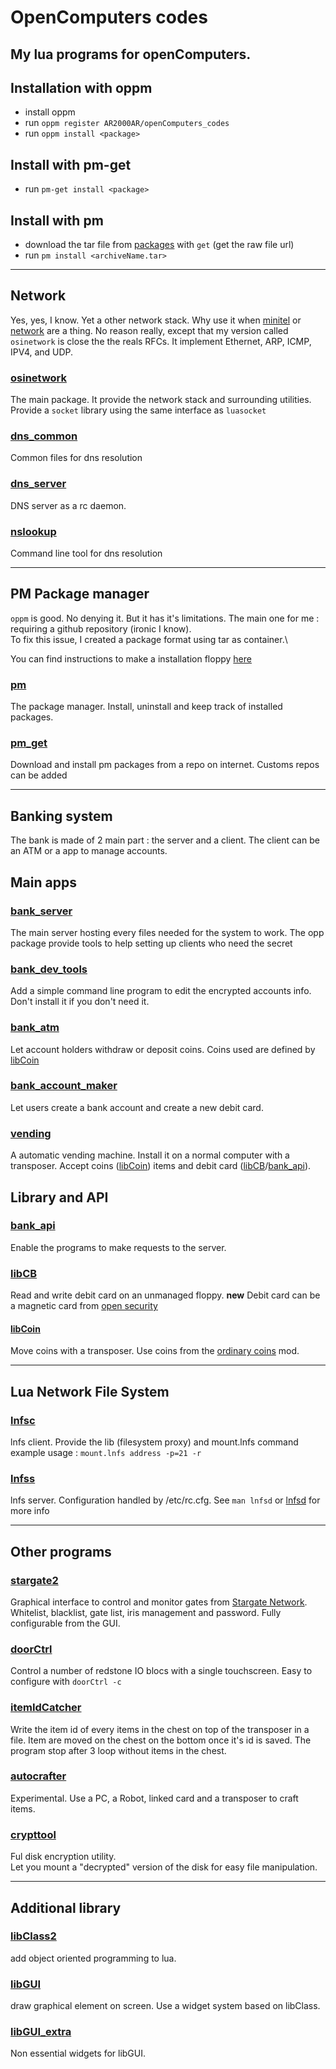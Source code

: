 # OpenComputers codes
My lua programs for openComputers.
---
## Installation with oppm
- install oppm
- run `oppm register AR2000AR/openComputers_codes`
- run `oppm install <package>`
## Install with pm-get
- run `pm-get install <package>`
## Install with pm
- download the tar file from [packages](packages/) with `get` (get the raw file url)
- run `pm install <archiveName.tar>`

---

## Network
Yes, yes, I know. Yet a other network stack. Why use it when [minitel](https://github.com/ShadowKatStudios/OC-Minitel/tree/master/) or [network](https://github.com/OpenPrograms/Magik6k-Programs/tree/master/network) are a thing. No reason really, except that my version called `osinetwork` is close the the reals RFCs. It implement Ethernet, ARP, ICMP, IPV4, and UDP.

### [osinetwork](network/)
The main package. It provide the network stack and surrounding utilities. Provide a `socket` library using the same interface as `luasocket`

### [dns_common](dns_common/)
Common files for dns resolution

### [dns_server](dns_server/)
DNS server as a rc daemon.

### [nslookup](nslookup/)
Command line tool for dns resolution

---
## PM Package manager
`oppm` is good. No denying it. But it has it's limitations. The main one for me : requiring a github repository (ironic I know).\
To fix this issue, I created a package format using tar as container.\

You can find instructions to make a installation floppy [here](pm_installer/)

### [pm](pm/)
The package manager. Install, uninstall and keep track of installed packages.

### [pm_get](pm_get/)
Download and install pm packages from a repo on internet. Customs repos can be added

---
## Banking system
The bank is made of 2 main part : the server and a client. The client can be an ATM or a app to manage accounts.

## Main apps
### [bank_server](bank_server/)
The main server hosting every files needed for the system to work.
The opp package provide tools to help setting up clients who need the secret

### [bank_dev_tools](bank_dev_tools/)
Add a simple command line program to edit the encrypted accounts info. Don't install it if you don't need it.

### [bank_atm](bank_atm/)
Let account holders withdraw or deposit coins. Coins used are defined by [libCoin](libCoin)

### [bank_account_maker](account_maker/)
Let users create a bank account and create a new debit card.

### [vending](vending/)
A automatic vending machine. Install it on a normal computer with a transposer. Accept coins ([libCoin](libCoin)) items and debit card ([libCB](libCB)/[bank_api](bank_api)).


## Library and API

### [bank_api](bank_api/)
Enable the programs to make requests to the server.

### [libCB](libCB/)
Read and write debit card on an unmanaged floppy.
**new** Debit card can be a magnetic card from [open security](https://www.curseforge.com/minecraft/mc-mods/opensecurity)

#### [libCoin](libCoin/)
Move coins with a transposer. Use coins from the [ordinary coins](https://www.curseforge.com/minecraft/mc-mods/ordinary-coins) mod.  

---
## Lua Network File System

### [lnfsc](lnfs/)
lnfs client. Provide the lib (filesystem proxy) and mount.lnfs command
example usage : `mount.lnfs address -p=21 -r`

### [lnfss](lnfs/)
lnfs server. Configuration handled by /etc/rc.cfg. See `man lnfsd` or [lnfsd](lnfs/lnfsd) for more info

---
## Other programs

### [stargate2](stargate_ctl2/)
Graphical interface to control and monitor gates from [Stargate Network](https://www.curseforge.com/minecraft/mc-mods/stargate-network). Whitelist, blacklist, gate list, iris management and password. Fully configurable from the GUI.

### [doorCtrl](doorCtrl/)
Control a number of redstone IO blocs with a single touchscreen. Easy to configure with `doorCtrl -c`

### [itemIdCatcher](itemIdCatcher/)
Write the item id of every items in the chest on top of the transposer in a file. Item are moved on the chest on the bottom once it's id is saved. The program stop after 3 loop without items in the chest.

### [autocrafter](autocrafter/)
Experimental. Use a PC, a Robot, linked card and a transposer to craft items.

### [crypttool](crypttool/)
Ful disk encryption utility.  
Let you mount a "decrypted" version of the disk for easy file manipulation.

---
## Additional library

### [libClass2](libClass2/)
add object oriented programming to lua.

### [libGUI](libGUI/)
draw graphical element on screen. Use a widget system based on libClass.

### [libGUI_extra](libGUI-extra/)
Non essential widgets for libGUI.
